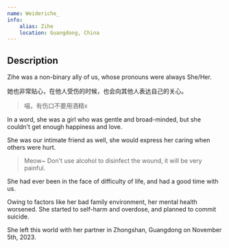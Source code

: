 ```yaml
---
name: Weideriche_
info:
    alias: Zihe
    location: Guangdong, China
---
```


## Description

Zihe was a non-binary ally of us, whose pronouns were always She/Her.

她也非常贴心，在他人受伤的时候，也会向其他人表达自己的关心。

> 喵，有伤口不要用酒精x

In a word, she was a girl who was gentle and broad-minded, but she couldn't get enough happiness and love.

She was our intimate friend as well, she would express her caring when others were hurt.

> Meow~ Don't use alcohol to disinfect the wound, it will be very painful.

She had ever been in the face of difficulty of life, and had a good time with us.

Owing to factors like her bad family environment, her mental health worsened.
She started to self-harm and overdose, and planned to commit suicide.

She left this world with her partner in Zhongshan, Guangdong on November 5th, 2023.

<div style="display:none">
Contributors：One-Among-Us, [Yumiaoya](http://twitter.com/shi_Yumiaoya), [Kotori](http://twitter.com/Kotori42156659)
</div>
